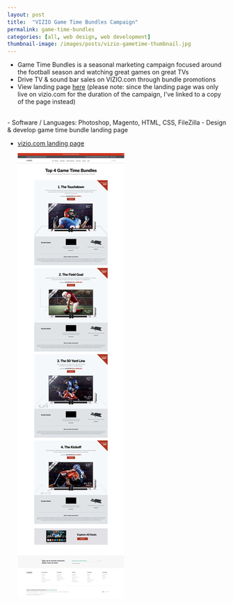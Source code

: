 ```yaml
---
layout: post
title:  "VIZIO Game Time Bundles Campaign"
permalink: game-time-bundles
categories: [all, web design, web development]
thumbnail-image: /images/posts/vizio-gametime-thumbnail.jpg
---
```


- Game Time Bundles is a seasonal marketing campaign focused around the football season and watching great games on great TVs
- Drive TV & sound bar sales on VIZIO.com through bundle promotions
- View landing page [here](/images/posts/vizio-gametime-landing-page.html) (please note: since the landing page was only live on vizio.com for the duration of the campaign, I've linked to a copy of the page instead)

<br>
- Software / Languages: Photoshop, Magento, HTML, CSS, FileZilla
- Design & develop game time bundle landing page

<div class="clear-float"></div>

<ul class="post-images">
	<a href="/images/posts/vizio-gametime-landing-page.html">
		<li>
			<p>vizio.com landing page</p>
			<img src="/images/posts/vizio-gametime-1.jpg" alt="Vizio.com Game Time Bundle Landing Page">
		</li>
	</a>

</ul>




